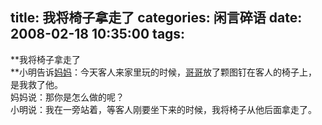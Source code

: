 title: 我将椅子拿走了
categories: 闲言碎语
date: 2008-02-18 10:35:00
tags:
---

**我将椅子拿走了
</br>**小明告诉[妈妈](http://www.duwenzhang.com/huati/muqin/index1.html)：今天客人来家里玩的时候，[哥哥](http://www.duwenzhang.com/huati/gege/index1.html)放了颗图钉在客人的椅子上，是我救了他。
</br>妈妈说：那你是怎么做的呢？
</br>小明说：我在一旁站着，等客人刚要坐下来的时候，我将椅子从他后面拿走了。